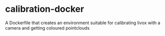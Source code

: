# calibration-docker
A Dockerfile that creates an environment suitable for calibrating livox with a camera and getting coloured pointclouds 
